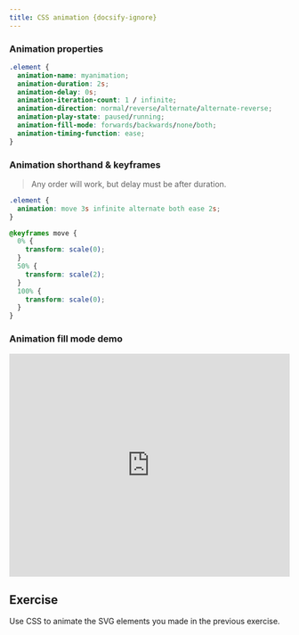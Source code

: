 ```yaml
---
title: CSS animation {docsify-ignore}
---
```


### Animation properties

```css
.element {
  animation-name: myanimation;
  animation-duration: 2s;
  animation-delay: 0s;
  animation-iteration-count: 1 / infinite;
  animation-direction: normal/reverse/alternate/alternate-reverse;
  animation-play-state: paused/running;
  animation-fill-mode: forwards/backwards/none/both;
  animation-timing-function: ease;
}
```

### Animation shorthand & keyframes

> Any order will work, but delay must be after duration.

```css
.element {
  animation: move 3s infinite alternate both ease 2s;
}

@keyframes move {
  0% {
    transform: scale(0);
  }
  50% {
    transform: scale(2);
  }
  100% {
    transform: scale(0);
  }
}
```

### Animation fill mode demo

<iframe height="400" style="width: 100%;" scrolling="no" title="Animation fill mode demo" src="https://codepen.io/svganimationworkshop/embed/xxGrXjR?height=265&theme-id=default&default-tab=result" frameborder="no" allowtransparency="true" allowfullscreen="true">
  See the Pen <a href='https://codepen.io/svganimationworkshop/pen/xxGrXjR'>Animation fill mode demo</a> by SVG-workshops
  (<a href='https://codepen.io/svganimationworkshop'>@svganimationworkshop</a>) on <a href='https://codepen.io'>CodePen</a>.
</iframe>

## Exercise

Use CSS to animate the SVG elements you made in the previous exercise.

